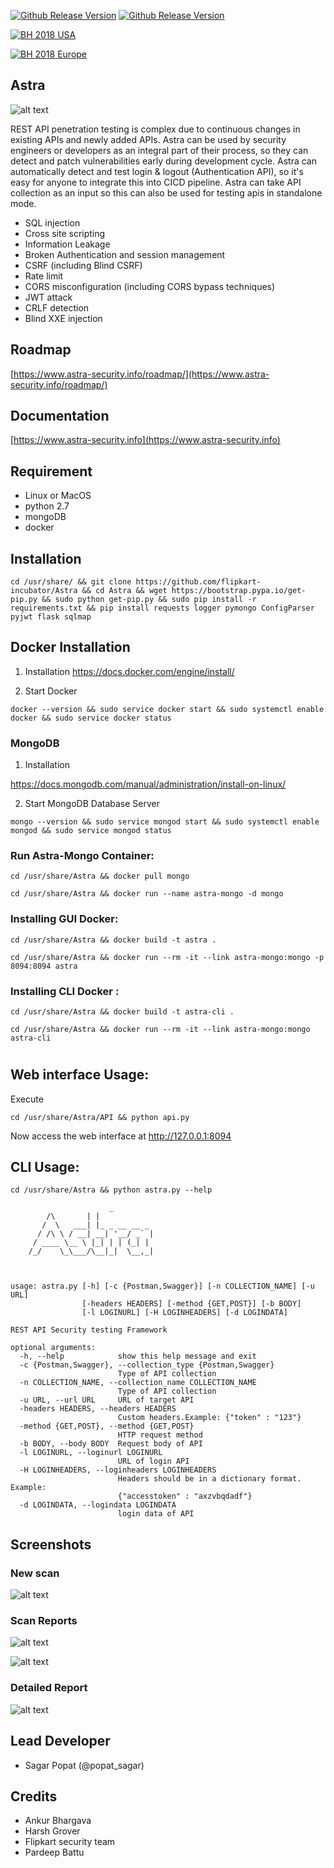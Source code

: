 [![Github Release Version](https://img.shields.io/badge/release-V1.0-blue.svg)](https://github.com/flipkart-incubator/Astra)
[![Github Release Version](https://img.shields.io/badge/python-2.7-blue.svg)](https://github.com/flipkart-incubator/Astra)

[![BH 2018 USA](https://img.shields.io/badge/Black%20Hat%20Arsenal-USA%202018-blue.svg)](https://www.blackhat.com/us-18/arsenal/schedule/index.html#astra-automated-security-testing-for-rest-apis-11976)

[![BH 2018 Europe](https://img.shields.io/badge/Black%20Hat%20Arsenal-Europe%202018-blue.svg)](https://www.blackhat.com/eu-18/arsenal/schedule/index.html#astra-automated-security-testing-for-rest-apis-13353)

## Astra
![alt text](https://raw.githubusercontent.com/flipkart-incubator/Astra/dev/Dashboard/static/astra.png)

REST API penetration testing is complex due to continuous changes in existing APIs and newly added APIs. Astra can be used by security engineers or developers as an integral part of their process, so they can detect and patch vulnerabilities early during development cycle. Astra can automatically detect and test login & logout (Authentication API), so it's easy for anyone to integrate this into CICD pipeline. Astra can take API collection as an input so this can also be used for testing apis in standalone mode.

- SQL injection
- Cross site scripting
- Information Leakage
- Broken Authentication and session management
- CSRF (including Blind CSRF)
- Rate limit
- CORS misconfiguration (including CORS bypass techniques)
- JWT attack
- CRLF detection
- Blind XXE injection 

## Roadmap
[https://www.astra-security.info/roadmap/](https://www.astra-security.info/roadmap/)

## Documentation
[https://www.astra-security.info](https://www.astra-security.info)

## Requirement
- Linux or MacOS
- python 2.7
- mongoDB
- docker

## Installation

```
cd /usr/share/ && git clone https://github.com/flipkart-incubator/Astra && cd Astra && wget https://bootstrap.pypa.io/get-pip.py && sudo python get-pip.py && sudo pip install -r requirements.txt && pip install requests logger pymongo ConfigParser pyjwt flask sqlmap
```

## Docker Installation

1. Installation
https://docs.docker.com/engine/install/

2. Start Docker
```
docker --version && sudo service docker start && sudo systemctl enable docker && sudo service docker status
```

### MongoDB 

1. Installation

https://docs.mongodb.com/manual/administration/install-on-linux/

2. Start MongoDB Database Server
```
mongo --version && sudo service mongod start && sudo systemctl enable mongod && sudo service mongod status
```

### Run Astra-Mongo Container:

```
cd /usr/share/Astra && docker pull mongo
```

```
cd /usr/share/Astra && docker run --name astra-mongo -d mongo
```

### Installing GUI Docker: 

```
cd /usr/share/Astra && docker build -t astra .
```

```
cd /usr/share/Astra && docker run --rm -it --link astra-mongo:mongo -p 8094:8094 astra
```

### Installing CLI Docker :

```
cd /usr/share/Astra && docker build -t astra-cli .
```

```
cd /usr/share/Astra && docker run --rm -it --link astra-mongo:mongo astra-cli
```

#
## Web interface Usage:
Execute
```
cd /usr/share/Astra/API && python api.py

```
Now access the web interface at http://127.0.0.1:8094


## CLI Usage:

```
cd /usr/share/Astra && python astra.py --help

                      _
        /\       | |
       /  \   ___| |_ _ __ __ _
      / /\ \ / __| __| '__/ _` |
     / ____ \__ \ |_| | | (_| |
    /_/    \_\___/\__|_|  \__,_|



usage: astra.py [-h] [-c {Postman,Swagger}] [-n COLLECTION_NAME] [-u URL]
                [-headers HEADERS] [-method {GET,POST}] [-b BODY]
                [-l LOGINURL] [-H LOGINHEADERS] [-d LOGINDATA]

REST API Security testing Framework

optional arguments:
  -h, --help            show this help message and exit
  -c {Postman,Swagger}, --collection_type {Postman,Swagger}
                        Type of API collection
  -n COLLECTION_NAME, --collection_name COLLECTION_NAME
                        Type of API collection
  -u URL, --url URL     URL of target API
  -headers HEADERS, --headers HEADERS
                        Custom headers.Example: {"token" : "123"}
  -method {GET,POST}, --method {GET,POST}
                        HTTP request method
  -b BODY, --body BODY  Request body of API
  -l LOGINURL, --loginurl LOGINURL
                        URL of login API
  -H LOGINHEADERS, --loginheaders LOGINHEADERS
                        Headers should be in a dictionary format. Example:
                        {"accesstoken" : "axzvbqdadf"}
  -d LOGINDATA, --logindata LOGINDATA
                        login data of API

```

## Screenshots 
### New scan
![alt text](https://raw.githubusercontent.com/flipkart-incubator/Astra/dev/Dashboard/static/new%20scan.png)

### Scan Reports
![alt text](https://raw.githubusercontent.com/flipkart-incubator/Astra/dev/Dashboard/static/Reports.png)

![alt text](https://raw.githubusercontent.com/flipkart-incubator/Astra/dev/Dashboard/static/scan-report.png)
### Detailed Report
![alt text](https://raw.githubusercontent.com/flipkart-incubator/Astra/dev/Dashboard/static/Detailed-report.png)


## Lead Developer
- Sagar Popat (@popat_sagar) 

## Credits
- Ankur Bhargava
- Harsh Grover
- Flipkart security team
- Pardeep Battu

